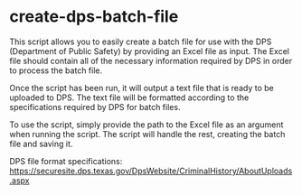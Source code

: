 # create-dps-batch-file

This script allows you to easily create a batch file for use with the DPS (Department of Public Safety) by providing an Excel file as input. The Excel file should contain all of the necessary information required by DPS in order to process the batch file.

Once the script has been run, it will output a text file that is ready to be uploaded to DPS. The text file will be formatted according to the specifications required by DPS for batch files.

To use the script, simply provide the path to the Excel file as an argument when running the script. The script will handle the rest, creating the batch file and saving it.

DPS file format specifications: https://securesite.dps.texas.gov/DpsWebsite/CriminalHistory/AboutUploads.aspx